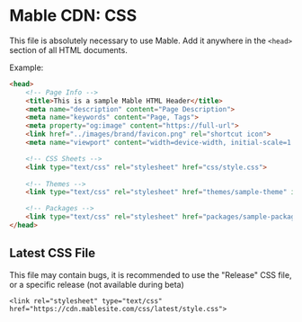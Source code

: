 # Mable CDN: CSS

This file is absolutely necessary to use Mable. Add it anywhere in the `<head>` section of all HTML documents.

Example:

```html
<head>
	<!-- Page Info -->
	<title>This is a sample Mable HTML Header</title>
	<meta name="description" content="Page Description">
	<meta name="keywords" content="Page, Tags">
	<meta property="og:image" content="https://full-url">
	<link href="../images/brand/favicon.png" rel="shortcut icon">
	<meta name="viewport" content="width=device-width, initial-scale=1.0">

	<!-- CSS Sheets -->
	<link type="text/css" rel="stylesheet" href="css/style.css">
		
	<!-- Themes -->
	<link type="text/css" rel="stylesheet" href="themes/sample-theme" id="custom-theme-sheet">

	<!-- Packages -->
	<link type="text/css" rel="stylesheet" href="packages/sample-package.css">
</head>
```

## Latest CSS File

This file may contain bugs, it is recommended to use the "Release" CSS file, or a specific release (not available during beta)

```
<link rel="stylesheet" type="text/css" href="https://cdn.mablesite.com/css/latest/style.css">
```
